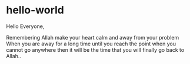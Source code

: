 hello-world
===========

Hello Everyone,

Remembering Allah make your heart calm and away from your problem
When you are away for a long time until you reach the point when you cannot go anywhere
then it will be the time that you will finally go back to Allah..
